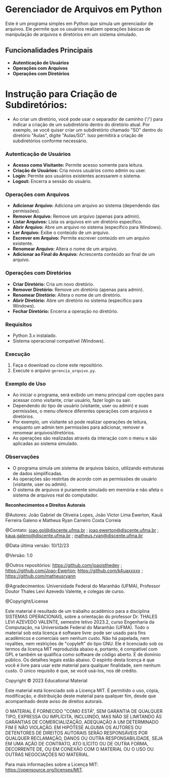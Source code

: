 # Gerenciador de Arquivos em Python

Este é um programa simples em Python que simula um gerenciador de arquivos. Ele permite que os usuários realizem operações básicas de manipulação de arquivos e diretórios em um sistema simulado.

## Funcionalidades Principais

- **Autenticação de Usuários**
- **Operações com Arquivos**
- **Operações com Diretórios**

# Instrução para Criação de Subdiretórios:

- Ao criar um diretório, você pode usar o separador de caminho ('/') para indicar a criação de um subdiretório dentro do diretório atual.
  Por exemplo, se você quiser criar um subdiretório chamado "SO" dentro do diretório "Aulas", digite "Aulas/SO".
  Isso permitirá a criação de subdiretórios conforme necessário.

### Autenticação de Usuários

- **Acesso como Visitante:** Permite acesso somente para leitura.
- **Criação de Usuários:** Cria novos usuários como admin ou user.
- **Login:** Permite aos usuários existentes acessarem o sistema.
- **Logout:** Encerra a sessão do usuário.

### Operações com Arquivos

- **Adicionar Arquivo:** Adiciona um arquivo ao sistema (dependendo das permissões).
- **Remover Arquivo:** Remove um arquivo (apenas para admin).
- **Listar Arquivos:** Lista os arquivos em um diretório específico.
- **Abrir Arquivo:** Abre um arquivo no sistema (específico para Windows).
- **Ler Arquivo:** Exibe o conteúdo de um arquivo.
- **Escrever em Arquivo:** Permite escrever conteúdo em um arquivo existente.
- **Renomear Arquivo:** Altera o nome de um arquivo.
- **Adicionar ao Final do Arquivo:** Acrescenta conteúdo ao final de um arquivo.

### Operações com Diretórios

- **Criar Diretório:** Cria um novo diretório.
- **Remover Diretório:** Remove um diretório (apenas para admin).
- **Renomear Diretório:** Altera o nome de um diretório.
- **Abrir Diretório:** Abre um diretório no sistema (específico para Windows).
- **Fechar Diretório:** Encerra a operação no diretório.

### Requisitos

- Python 3.x instalado.
- Sistema operacional compatível (Windows).

### Execução

1. Faça o download ou clone este repositório.
2. Execute o arquivo `gerencia_arquivo.py`.

### Exemplo de Uso

- Ao iniciar o programa, será exibido um menu principal com opções para acessar como visitante, criar usuário, fazer login ou sair.
- Dependendo do tipo de usuário (visitante, user ou admin) e suas permissões, o menu oferece diferentes operações com arquivos e diretórios.
- Por exemplo, um visitante só pode realizar operações de leitura, enquanto um admin tem permissões para adicionar, remover e renomear arquivos/diretórios.
- As operações são realizadas através da interação com o menu e são aplicadas ao sistema simulado.

### Observações

- O programa simula um sistema de arquivos básico, utilizando estruturas de dados simplificadas.
- As operações são restritas de acordo com as permissões de usuário (visitante, user ou admin).
- O sistema de arquivos é puramente simulado em memória e não afeta o sistema de arquivos real do computador.


**Reconhecimentos e Direitos Autorais**

@Autores: João Gabriel de Oliveira Lopes, João Victor Lima Ewerton, Kauã Ferreira Galeno e Matheus Ryan Carreiro Costa Correia

@Contato: joao.gol@discente.ufma.br ; joao.ewerton@discente.ufma.br ; kaua.galeno@discente.ufma.br ; matheus.ryan@discente.ufma.br

@Data última versão: 10/12/23

@Versão: 1.0

@Outros repositórios: https://github.com/joaoisthedev ; https://github.com/Joao-Ewerton; https://github.com/k4uaxxxxx ; https://github.com/matheusryann

@Agradecimentos: Universidade Federal do Maranhão (UFMA), Professor Doutor Thales Levi Azevedo Valente, e colegas de curso.

@Copyright/License

Este material é resultado de um trabalho acadêmico para a disciplina SISTEMAS OPERACIONAIS, sobre a orientação do professor Dr. THALES LEVI AZEVEDO VALENTE, semestre letivo 2023.2, curso Engenharia da Computação, na Universidade Federal do Maranhão (UFMA). Todo o material sob esta licença é software livre: pode ser usado para fins acadêmicos e comerciais sem nenhum custo. Não há papelada, nem royalties, nem restrições de "copyleft" do tipo GNU. Ele é licenciado sob os termos da licença MIT reproduzida abaixo e, portanto, é compatível com GPL e também se qualifica como software de código aberto. É de domínio público. Os detalhes legais estão abaixo. O espírito desta licença é que você é livre para usar este material para qualquer finalidade, sem nenhum custo. O único requisito é que, se você usá-los, nos dê crédito.

Copyright © 2023 Educational Material

Este material está licenciado sob a Licença MIT. É permitido o uso, cópia, modificação, e distribuição deste material para qualquer fim, desde que acompanhado deste aviso de direitos autorais.

O MATERIAL É FORNECIDO "COMO ESTÁ", SEM GARANTIA DE QUALQUER TIPO, EXPRESSA OU IMPLÍCITA, INCLUINDO, MAS NÃO SE LIMITANDO ÀS GARANTIAS DE COMERCIALIZAÇÃO, ADEQUAÇÃO A UM DETERMINADO FIM E NÃO VIOLAÇÃO. EM HIPÓTESE ALGUMA OS AUTORES OU DETENTORES DE DIREITOS AUTORAIS SERÃO RESPONSÁVEIS POR QUALQUER RECLAMAÇÃO, DANOS OU OUTRA RESPONSABILIDADE, SEJA EM UMA AÇÃO DE CONTRATO, ATO ILÍCITO OU DE OUTRA FORMA, DECORRENTE DE, OU EM CONEXÃO COM O MATERIAL OU O USO OU OUTRAS NEGOCIAÇÕES NO MATERIAL.

Para mais informações sobre a Licença MIT: https://opensource.org/licenses/MIT.